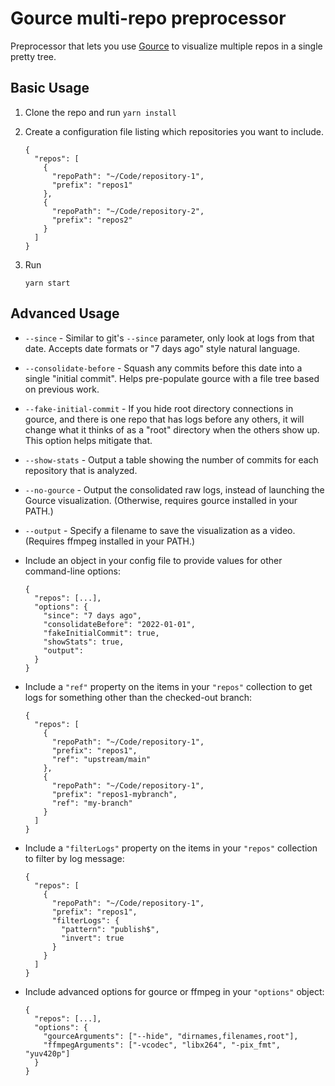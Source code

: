 # Gource multi-repo preprocessor

Preprocessor that lets you use [Gource](https://github.com/acaudwell/Gource) to visualize multiple repos in a single pretty tree.

## Basic Usage

1.  Clone the repo and run `yarn install`
2.  Create a configuration file listing which repositories you want to include.

        {
          "repos": [
            {
              "repoPath": "~/Code/repository-1",
              "prefix": "repos1"
            },
            {
              "repoPath": "~/Code/repository-2",
              "prefix": "repos2"
            }
          ]
        }

3.  Run

        yarn start

## Advanced Usage

- `--since` - Similar to git's `--since` parameter, only look at logs from that date. Accepts date formats or "7 days ago" style natural language.
- `--consolidate-before` - Squash any commits before this date into a single "initial commit". Helps pre-populate gource with a file tree based on previous work.
- `--fake-initial-commit` - If you hide root directory connections in gource, and there is one repo that has logs before any others, it will change what it thinks of as a "root" directory when the others show up. This option helps mitigate that.
- `--show-stats` - Output a table showing the number of commits for each repository that is analyzed.
- `--no-gource` - Output the consolidated raw logs, instead of launching the Gource visualization. (Otherwise, requires gource installed in your PATH.)
- `--output` - Specify a filename to save the visualization as a video. (Requires ffmpeg installed in your PATH.)
- Include an object in your config file to provide values for other command-line options:

      {
        "repos": [...],
        "options": {
          "since": "7 days ago",
          "consolidateBefore": "2022-01-01",
          "fakeInitialCommit": true,
          "showStats": true,
          "output":
        }
      }

- Include a `"ref"` property on the items in your `"repos"` collection to get logs for something other than the checked-out branch:

      {
        "repos": [
          {
            "repoPath": "~/Code/repository-1",
            "prefix": "repos1",
            "ref": "upstream/main"
          },
          {
            "repoPath": "~/Code/repository-1",
            "prefix": "repos1-mybranch",
            "ref": "my-branch"
          }
        ]
      }

- Include a `"filterLogs"` property on the items in your `"repos"` collection to filter by log message:

      {
        "repos": [
          {
            "repoPath": "~/Code/repository-1",
            "prefix": "repos1",
            "filterLogs": {
              "pattern": "publish$",
              "invert": true
            }
          }
        ]
      }

- Include advanced options for gource or ffmpeg in your `"options"` object:

      {
        "repos": [...],
        "options": {
          "gourceArguments": ["--hide", "dirnames,filenames,root"],
          "ffmpegArguments": ["-vcodec", "libx264", "-pix_fmt", "yuv420p"]
        }
      }
